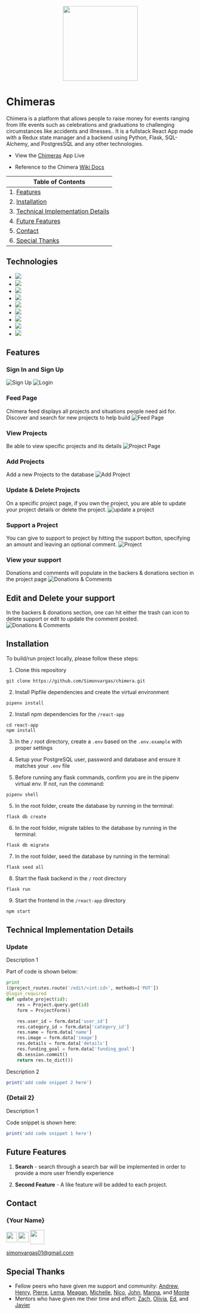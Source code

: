 <p align='center'>
  <img src='./react-app/src/assets/images/logo.png' height='200px'>
</p>

# Chimeras
Chimera is a platform that allows people to raise money for events ranging from life events such as celebrations and graduations to challenging circumstances like accidents and illnesses.. It is a fullstack React App made with a Redux state manager and a backend using Python, Flask, SQL-Alchemy, and PostgresSQL and any other technologies. 

* View the <a href='https://chimeras-app.herokuapp.com/'>Chimeras</a> App Live

* Reference to the Chimera <a href='https://www.github.com/{Simonvargas}/{chimera}/wiki'>Wiki Docs</a>

| Table of Contents |
| ----------------- |
| 1. [Features](#features) |
| 2. [Installation](#installation) |
| 3. [Technical Implementation Details](#technical-implementation-details) |
| 4. [Future Features](#future-features) |
| 5. [Contact](#contact) |
| 6. [Special Thanks](#special-thanks) |


## Technologies
* <a href="https://developer.mozilla.org/en-US/docs/Web/JavaScript"><img src="https://img.shields.io/badge/-JavaScript-F7DF1E?logo=JavaScript&logoColor=333333" /></a>
* <a href="https://www.postgresql.org/"><img src="https://img.shields.io/badge/-PostgreSQL-336791?logo=PostgreSQL&logoColor=white" /></a>
* <a href="https://nodejs.org/"><img src="https://img.shields.io/badge/Node.js-43853D?style=flat&logo=node.js&logoColor=white"></a>
* <a href="https://reactjs.org/"><img src="https://img.shields.io/badge/react-%2320232a.svg?style=flat&logo=react&logoColor=%2361DAFB"></a>
* <a href="https://redux.js.org/"><img src="https://img.shields.io/badge/redux-%23593d88.svg?style=flat&logo=redux&logoColor=white"></a>
* <a href="https://developer.mozilla.org/en-US/docs/Web/CSS"><img src="https://img.shields.io/badge/-CSS3-1572B6?logo=CSS3" /></a>
* <a href="https://www.python.org/"><img src="https://img.shields.io/badge/Python-3776AB?style=flat&logo=python&logoColor=white" /></a>
* <a href="https://flask.palletsprojects.com/"><img src="https://img.shields.io/badge/Flask-000000?style=flat&logo=flask&logoColor=white" /></a>
* <a href="https://www.heroku.com/home"><img src="https://img.shields.io/badge/Heroku-430098?style=flat&logo=heroku&logoColor=white" /></a>


## Features

### Sign In and Sign Up
![Sign Up](./readme-assets/images/sign.jpg)
![Login](./readme-assets/images/login.jpg)

### Feed Page
Chimera feed displays all projects and situations people need aid for.
Discover and search for new projects to help build
![Feed Page](./readme-assets/images/feed.jpg)

### View Projects
Be able to view specific projects and its details
![Project Page](./readme-assets/images/project.jpg)

### Add Projects
Add a new Projects to the database
![Add Project](./readme-assets/images/project-add.jpg)

### Update & Delete Projects
On a specific project page, if you own the project, you are able to update your project details or delete the project.
![update a project](./readme-assets/images/updateProject.jpg)

### Support a Project
You can give to support to project by hitting the support button, specifying an amount and leaving an optional comment. 
![Project](./readme-assets/images/support.jpg)

### View your support
Donations and comments will populate in the backers & donations section in the project page
![Donations & Comments](./readme-assets/images/comments.jpg)

## Edit and Delete your support
In the backers & donations section, one can hit either the trash can icon to delete support or edit to update the comment posted.
![Donations & Comments](./readme-assets/images/edit&delete.jpg)


## Installation
To build/run project locally, please follow these steps:

1. Clone this repository

```shell
git clone https://github.com/Simonvargas/chimera.git
```

2. Install Pipfile dependencies and create the virtual environment
```shell
pipenv install
```

2. Install npm dependencies for the `/react-app`

```shell
cd react-app
npm install
```

3. In the `/` root directory, create a `.env` based on the `.env.example` with proper settings

4. Setup your PostgreSQL user, password and database and ensure it matches your `.env` file

5. Before running any flask commands, confirm you are in the pipenv virtual env. If not, run the command:
```shell
pipenv shell
```

5. In the root folder, create the database by running in the terminal:
```shell
flask db create
```

6. In the root folder, migrate tables to the database by running in the terminal:
```shell
flask db migrate
```

7. In the root folder, seed the database by running in the terminal:
```shell
flask seed all
```

8. Start the flask backend in the `/` root directory
```shell
flask run
```

9. Start the frontend in the `/react-app` directory

```javascript
npm start
```


## Technical Implementation Details

### Update
Description 1

Part of code is shown below:

```python
print
(@project_routes.route('/edit/<int:id>', methods=['PUT'])
@login_required
def update_project(id):
    res = Project.query.get(id)
    form = ProjectForm()

    res.user_id = form.data['user_id']
    res.category_id = form.data['category_id']
    res.name = form.data['name']
    res.image = form.data['image']
    res.details = form.data['details']
    res.funding_goal = form.data['funding_goal']
    db.session.commit()
    return res.to_dict())
```

Description 2

```javascript
print('add code snippet 2 here')
```

### {Detail 2}
Description 1

Code snippet is shown here:

```javascript
print('add code snippet 1 here')
```


## Future Features

1. __Search__ - search through a search bar will be implemented in order to provide a more user friendly experience

2. __Second Feature__ - A like feature will be added to each project.


## Contact

### {Your Name}
<a href="https://www.linkedin.com/in/simon-vargas-aa0b6a14b/"><img src="./readme-assets/logos/linkedin-logo.png" height="28" align="middle" /></a>
<a href="https://angel.co/u/simon-vargas"><img src="./readme-assets/logos/angellist-logo.png" height="28" align="middle" /></a>
<a href="https://github.com/Simonvargas"><img src="./readme-assets/logos/github-logo.png" height="38" align="middle" /></a>

simonvargas01@gmail.com


## Special Thanks
* Fellow peers who have given me support and community: [Andrew](https://github.com/andru17urdna), [Henry](https://github.com/hnrywltn), [Pierre](https://github.com/TheGuilbotine), [Lema](https://github.com/lemlooma), [Meagan](https://github.com/meagan13), [Michelle](https://github.com/michellekontoff), [Nico](https://github.com/nicopierson), [John](https://github.com/Jomix-13), [Manna](https://github.com/makon57), and [Monte](https://github.com/theflaggship)
* Mentors who have given me their time and effort: [Zach](https://github.com/zdwatts), [Olivia](https://github.com/OByrnes), [Ed](https://github.com/edherm), and [Javier](https://github.com/javiermortiz) 
